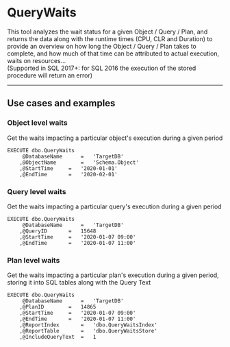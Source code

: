 # QueryWaits
This tool analyzes the wait status for a given Object / Query / Plan, and returns the data along with the runtime times (CPU, CLR and Duration) to provide an overview on how long the Object / Query / Plan takes to complete, and how much of that time can be attributed to actual execution, waits on resources...
\
(Supported in SQL 2017+: for SQL 2016 the execution of the stored procedure will return an error)

---
## Use cases and examples
### Object level waits
Get the waits impacting a particular object's execution during a given period
```
EXECUTE dbo.QueryWaits
	 @DatabaseName		=	'TargetDB'
	,@ObjectName 		=	'Schema.Object'
	,@StartTime		=	'2020-01-01'
	,@EndTime		=	'2020-02-01'
```
### Query level waits
Get the waits impacting a particular query's execution during a given period
```
EXECUTE dbo.QueryWaits
	 @DatabaseName		=	'TargetDB'
	,@QueryID 		=	15648
	,@StartTime		=	'2020-01-07 09:00'
	,@EndTime		=	'2020-01-07 11:00'
```

### Plan level waits
Get the waits impacting a particular plan's execution during a given period, storing it into SQL tables along with the Query Text
```
EXECUTE dbo.QueryWaits
	 @DatabaseName		=	'TargetDB'
	,@PlanID 		=	14865
	,@StartTime		=	'2020-01-07 09:00'
	,@EndTime		=	'2020-01-07 11:00'
	,@ReportIndex		=	'dbo.QueryWaitsIndex'
	,@ReportTable		= 	'dbo.QueryWaitsStore'
	,@IncludeQueryText	=	1
```